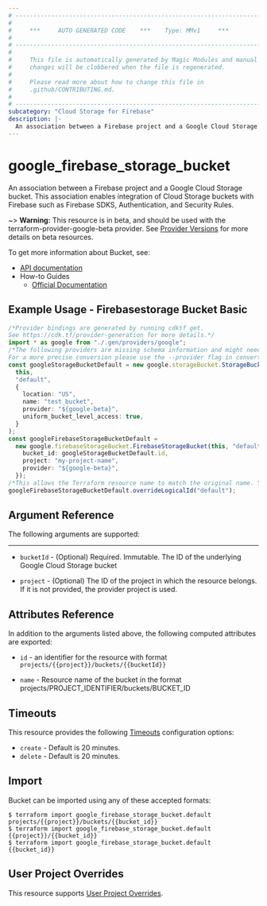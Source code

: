 ```yaml
---
# ----------------------------------------------------------------------------
#
#     ***     AUTO GENERATED CODE    ***    Type: MMv1     ***
#
# ----------------------------------------------------------------------------
#
#     This file is automatically generated by Magic Modules and manual
#     changes will be clobbered when the file is regenerated.
#
#     Please read more about how to change this file in
#     .github/CONTRIBUTING.md.
#
# ----------------------------------------------------------------------------
subcategory: "Cloud Storage for Firebase"
description: |-
  An association between a Firebase project and a Google Cloud Storage bucket.
---
```


# google\_firebase\_storage\_bucket

An association between a Firebase project and a Google Cloud Storage bucket.
This association enables integration of Cloud Storage buckets with Firebase such as Firebase SDKS, Authentication, and Security Rules.

\~> **Warning:** This resource is in beta, and should be used with the terraform-provider-google-beta provider.
See [Provider Versions](https://terraform.io/docs/providers/google/guides/provider_versions.html) for more details on beta resources.

To get more information about Bucket, see:

* [API documentation](https://firebase.google.com/docs/reference/rest/storage/rest/v1beta/projects.buckets)
* How-to Guides
  * [Official Documentation](https://firebase.google.com/docs/storage/)

## Example Usage - Firebasestorage Bucket Basic

```typescript
/*Provider bindings are generated by running cdktf get.
See https://cdk.tf/provider-generation for more details.*/
import * as google from "./.gen/providers/google";
/*The following providers are missing schema information and might need manual adjustments to synthesize correctly: google.
For a more precise conversion please use the --provider flag in convert.*/
const googleStorageBucketDefault = new google.storageBucket.StorageBucket(
  this,
  "default",
  {
    location: "US",
    name: "test_bucket",
    provider: "${google-beta}",
    uniform_bucket_level_access: true,
  }
);
const googleFirebaseStorageBucketDefault =
  new google.firebaseStorageBucket.FirebaseStorageBucket(this, "default_1", {
    bucket_id: googleStorageBucketDefault.id,
    project: "my-project-name",
    provider: "${google-beta}",
  });
/*This allows the Terraform resource name to match the original name. You can remove the call if you don't need them to match.*/
googleFirebaseStorageBucketDefault.overrideLogicalId("default");

```

## Argument Reference

The following arguments are supported:

***

*   `bucketId` -
    (Optional)
    Required. Immutable. The ID of the underlying Google Cloud Storage bucket

*   `project` - (Optional) The ID of the project in which the resource belongs.
    If it is not provided, the provider project is used.

## Attributes Reference

In addition to the arguments listed above, the following computed attributes are exported:

*   `id` - an identifier for the resource with format `projects/{{project}}/buckets/{{bucketId}}`

*   `name` -
    Resource name of the bucket in the format projects/PROJECT\_IDENTIFIER/buckets/BUCKET\_ID

## Timeouts

This resource provides the following
[Timeouts](https://developer.hashicorp.com/terraform/plugin/sdkv2/resources/retries-and-customizable-timeouts) configuration options:

* `create` - Default is 20 minutes.
* `delete` - Default is 20 minutes.

## Import

Bucket can be imported using any of these accepted formats:

```console
$ terraform import google_firebase_storage_bucket.default projects/{{project}}/buckets/{{bucket_id}}
$ terraform import google_firebase_storage_bucket.default {{project}}/{{bucket_id}}
$ terraform import google_firebase_storage_bucket.default {{bucket_id}}
```

## User Project Overrides

This resource supports [User Project Overrides](https://registry.terraform.io/providers/hashicorp/google/latest/docs/guides/provider_reference#user_project_override).
